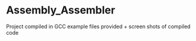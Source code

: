 # Assembly_Assembler
Project compiled in GCC
example files provided + screen shots of compiled code 
